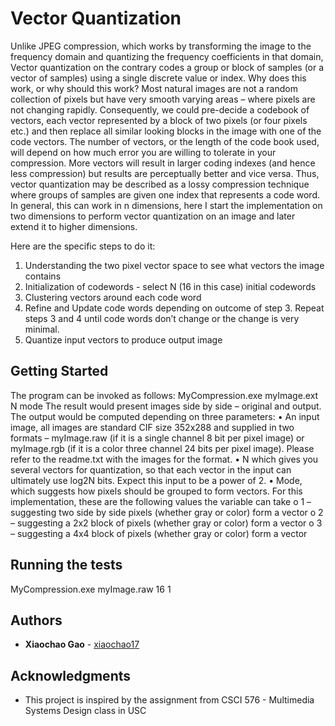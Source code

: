 # Vector Quantization

Unlike JPEG compression, which works by transforming the image to the frequency domain and quantizing the frequency coefficients in that domain, Vector quantization on the contrary codes a group or block of samples (or a vector of samples) using a single discrete value or index.
Why does this work, or why should this work? Most natural images are not a random collection of pixels but have very smooth varying areas – where pixels are not changing rapidly. Consequently, we could pre-decide a codebook of vectors, each vector represented by a block of two pixels (or four pixels etc.) and then replace all similar looking blocks in the image with one of the code vectors. The number of vectors, or the length of the code book used, will depend on how much error you are willing to tolerate in your compression. More vectors will result in larger coding indexes (and hence less compression) but results are perceptually better and vice versa. Thus, vector quantization may be described as a lossy compression technique where groups of samples are given one index that represents a code word. In general, this can work in n dimensions, here I start the implementation on two dimensions to perform vector quantization on an image and later extend it to higher dimensions. 


Here are the specific steps to do it:
1. Understanding the two pixel vector space to see what vectors the image contains
2. Initialization of codewords - select N (16 in this case) initial codewords
3. Clustering vectors around each code word
4. Refine and Update code words depending on outcome of step 3.
Repeat steps 3 and 4 until code words don’t change or the change is very minimal.
5. Quantize input vectors to produce output image

## Getting Started

The program can be invoked as follows:
        MyCompression.exe myImage.ext N mode
The result would present images side by side – original and output. The output would be
computed depending on three parameters:
    • An input image, all images are standard CIF size 352x288 and supplied in two formats – myImage.raw (if it is a single channel 8 bit per pixel image) or myImage.rgb (if it is a color three channel 24 bits per pixel image). Please refer to the readme.txt with the images for the format.
    • N which gives you several vectors for quantization, so that each vector in the input can ultimately use log2N bits. Expect this input to be a power of 2.
    • Mode, which suggests how pixels should be grouped to form vectors. For this implementation, these are the following values the variable can take
        o 1 – suggesting two side by side pixels (whether gray or color) form a vector
        o 2 – suggesting a 2x2 block of pixels (whether gray or color) form a vector
        o 3 – suggesting a 4x4 block of pixels (whether gray or color) form a vector



## Running the tests

MyCompression.exe myImage.raw 16 1

## Authors

* **Xiaochao Gao** - [xiaochao17](https://github.com/xiaochao17)

## Acknowledgments
* This project is inspired by the assignment from CSCI 576 - Multimedia Systems Design class in USC
